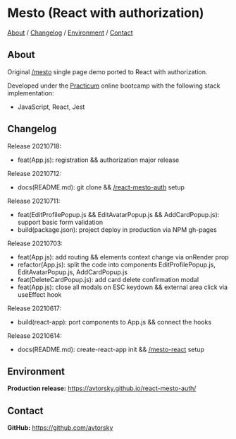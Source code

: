# Mesto (React with authorization) 

[About](#about) /
[Changelog](#changelog) /
[Environment](#environment) /
[Contact](#contact)

## About
Original <a href="https://github.com/avtorsky/mesto" target="_blank">/mesto</a> single page demo ported to React with authorization.

Developed under the [Practicum](https://practicum.yandex.com/web/) online bootcamp with the following stack implementation:
* JavaScript, React, Jest

## Changelog
Release 20210718:
* feat(App.js): registration && authorization major release

Release 20210712:
* docs(README.md): git clone && <a href="https://github.com/avtorsky/react-mesto-auth" target="_blank">/react-mesto-auth</a> setup 

Release 20210711:
* feat(EditProfilePopup.js && EditAvatarPopup.js && AddCardPopup.js): support basic form validation
* build(package.json): project deploy in production via NPM gh-pages

Release 20210703:
* feat(App.js): add routing && elements context change via onRender prop
* refactor(App.js): split the code into components EditProfilePopup.js, EditAvatarPopup.js, AddCardPopup.js
* feat(DeleteCardPopup.js): add card delete confirmation modal
* feat(App.js): close all modals on ESC keydown && external area click via useEffect hook

Release 20210617:
* build(react-app): port components to App.js && connect the hooks 

Release 20210614:
* docs(README.md): create-react-app init && <a href="https://github.com/avtorsky/mesto-react" target="_blank">/mesto-react</a> setup 

## Environment
__Production release:__ <a href="https://avtorsky.github.io/react-mesto-auth/" target="_blank">https://avtorsky.github.io/react-mesto-auth/</a>

## Contact
__GitHub:__ <a href="https://github.com/avtorsky" target="_blank">https://github.com/avtorsky</a>